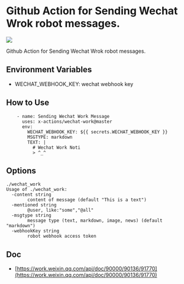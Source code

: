 # Github Action for Sending Wechat Wrok robot messages.

![](https://github.com/x-actions/wechat/workflows/wechat/badge.svg)

Github Action for Sending Wechat Wrok robot messages.

## Environment Variables

- WECHAT_WEBHOOK_KEY: wechat webhook key

## How to Use

```
    - name: Sending Wechat Work Message
      uses: x-actions/wechat-work@master
      env:
        WECHAT_WEBHOOK_KEY: ${{ secrets.WECHAT_WEBHOOK_KEY }}
        MSGTYPE: markdown
        TEXT: |
          # Wechat Work Noti
          > ^_^
```

## Options

```
./wechat_work
Usage of ./wechat_work:
  -content string
    	content of message (default "This is a text")
  -mentioned string
    	@user, like:"some","@all"
  -msgtype string
    	message type (text, markdown, image, news) (default "markdown")
  -webhookKey string
    	robot webhook access token
```

## Doc

- [https://work.weixin.qq.com/api/doc/90000/90136/91770](https://work.weixin.qq.com/api/doc/90000/90136/91770)
